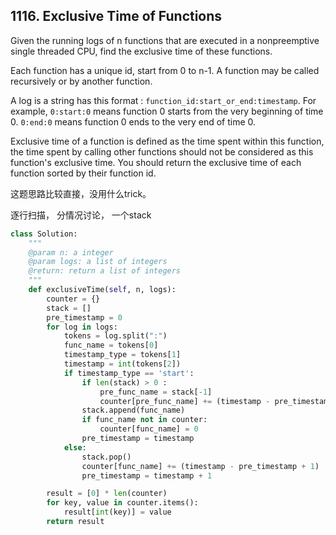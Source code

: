## 1116. Exclusive Time of Functions

Given the running logs of n functions that are executed in a nonpreemptive single threaded CPU, find the exclusive time of these functions.

Each function has a unique id, start from 0 to n-1. A function may be called recursively or by another function.

A log is a string has this format : `function_id:start_or_end:timestamp`. For example, `0:start:0` means function 0 starts from the very beginning of time 0. `0:end:0` means function 0 ends to the very end of time 0.

Exclusive time of a function is defined as the time spent within this function, the time spent by calling other functions should not be considered as this function's exclusive time. You should return the exclusive time of each function sorted by their function id.



这题思路比较直接，没用什么trick。 

逐行扫描， 分情况讨论， 一个stack

```python
class Solution:
    """
    @param n: a integer
    @param logs: a list of integers
    @return: return a list of integers
    """
    def exclusiveTime(self, n, logs):
        counter = {}
        stack = [] 
        pre_timestamp = 0 
        for log in logs: 
            tokens = log.split(":")
            func_name = tokens[0]
            timestamp_type = tokens[1]
            timestamp = int(tokens[2])
            if timestamp_type == 'start':
                if len(stack) > 0 :
                    pre_func_name = stack[-1]
                    counter[pre_func_name] += (timestamp - pre_timestamp)
                stack.append(func_name)
                if func_name not in counter: 
                    counter[func_name] = 0 
                pre_timestamp = timestamp
            else:
                stack.pop()
                counter[func_name] += (timestamp - pre_timestamp + 1)
                pre_timestamp = timestamp + 1 

        result = [0] * len(counter)
        for key, value in counter.items():
            result[int(key)] = value
        return result

```

